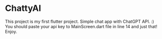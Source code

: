 # ChattyAI
This project is my first flutter project. Simple chat app with ChatGPT API. :)
You should paste your api key to MainScreen.dart file in line 14 and just that! Enjoy.